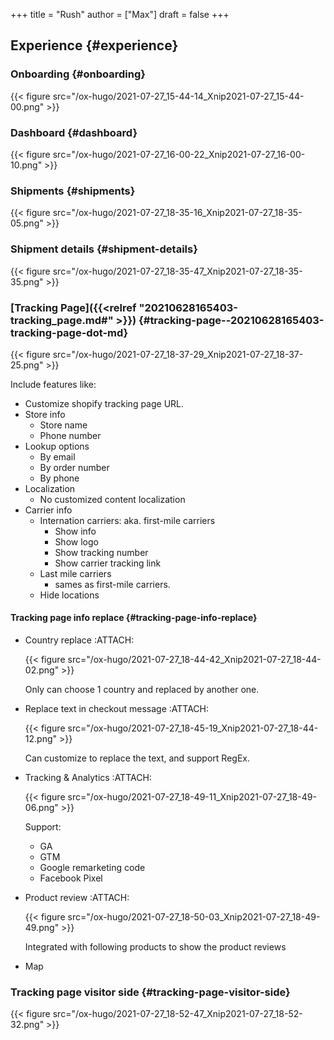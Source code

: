 +++
title = "Rush"
author = ["Max"]
draft = false
+++

## Experience {#experience}


### Onboarding {#onboarding}

{{< figure src="/ox-hugo/2021-07-27_15-44-14_Xnip2021-07-27_15-44-00.png" >}}


### Dashboard {#dashboard}

{{< figure src="/ox-hugo/2021-07-27_16-00-22_Xnip2021-07-27_16-00-10.png" >}}


### Shipments {#shipments}

{{< figure src="/ox-hugo/2021-07-27_18-35-16_Xnip2021-07-27_18-35-05.png" >}}


### Shipment details {#shipment-details}

{{< figure src="/ox-hugo/2021-07-27_18-35-47_Xnip2021-07-27_18-35-35.png" >}}


### [Tracking Page]({{<relref "20210628165403-tracking_page.md#" >}}) {#tracking-page--20210628165403-tracking-page-dot-md}

{{< figure src="/ox-hugo/2021-07-27_18-37-29_Xnip2021-07-27_18-37-25.png" >}}

Include features like:

-   Customize shopify tracking page URL.
-   Store info
    -   Store name
    -   Phone number
-   Lookup options
    -   By email
    -   By order number
    -   By phone
-   Localization
    -   No customized content localization
-   Carrier info
    -   Internation carriers: aka. first-mile carriers
        -   Show info
        -   Show logo
        -   Show tracking number
        -   Show carrier tracking link
    -   Last mile carriers
        -   sames as first-mile carriers.
    -   Hide locations


#### Tracking page info replace {#tracking-page-info-replace}

<!--list-separator-->

-  Country replace     :ATTACH:

    {{< figure src="/ox-hugo/2021-07-27_18-44-42_Xnip2021-07-27_18-44-02.png" >}}

    Only can choose 1 country and replaced by another one.

<!--list-separator-->

-  Replace text in checkout message     :ATTACH:

    {{< figure src="/ox-hugo/2021-07-27_18-45-19_Xnip2021-07-27_18-44-12.png" >}}

    Can customize to replace the text, and support RegEx.

<!--list-separator-->

-  Tracking & Analytics     :ATTACH:

    {{< figure src="/ox-hugo/2021-07-27_18-49-11_Xnip2021-07-27_18-49-06.png" >}}

    Support:

    -   GA
    -   GTM
    -   Google remarketing code
    -   Facebook Pixel

<!--list-separator-->

-  Product review     :ATTACH:

    {{< figure src="/ox-hugo/2021-07-27_18-50-03_Xnip2021-07-27_18-49-49.png" >}}

    Integrated with following products to show the product reviews

<!--list-separator-->

-  Map


### Tracking page visitor side {#tracking-page-visitor-side}

{{< figure src="/ox-hugo/2021-07-27_18-52-47_Xnip2021-07-27_18-52-32.png" >}}
